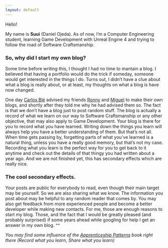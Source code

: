 ```yaml
---
layout: default
---
```


Hello!

My name is **Suui** (Daniel Ojeda). As of now, I’m a Computer Engineering student, learning Game Development with Unreal Engine 4 and trying to follow the road of Software Craftsmanship.

### So, why did I start my own blog?
Some time before writing this, I thought I had no time to mantain a blog. I believed that having a portfolio would do the trick if someday, someone would get interested in the things I do. Turns out, I didn’t have a clue about what a blog is really about, or at least, my thoughts on what a blog is have now changed.

One day [Carlos Blé](https://twitter.com/carlosble) advised my friends [Ronny](https://twitter.com/RonnyAncorini) and [Miguel](https://twitter.com/Groxalf_Esp) to make their own blogs, and shortly after they told me why he had advised them so. The fact is that we don’t have a blog just to post random stuff. The blog is actually a record of what we learn on our way to Software Craftsmanship or any other objective, that may also apply to Game Development.
Your blog is there for you to record what you have learned. Writing down the things you learn will always help you have a better understanding of them. But that’s not all. When time gets passing by, forgetting parts of what you've learned is a natural thing, unless you have a really good memory, but that’s not my case.
Recording what you learn is the perfect way for you to get back to it anytime and check out the details of that thingy you had written about a year ago. And we are not finished yet, this has secondary effects which are really nice.

### The cool secondary effects.
Your posts are public for everybody to read, even though their main target may be yourself. So we are also sharing what we know. The information you post about may be helpful to any random reader that comes by. You may also get feedback from more experienced people and become a better developer while making new contacts.
For me, those are enough reasons to start my blog.
Those, and the fact that I would be greatly pleased (and probably surprised) if some years ahead while googling for help I get an answer in my own blog. ^^

*You may find some influence of the [Apprenticeship Patterns](https://twitter.com/apprenticeshipp) book right there (Record what you learn, Share what you learn)*